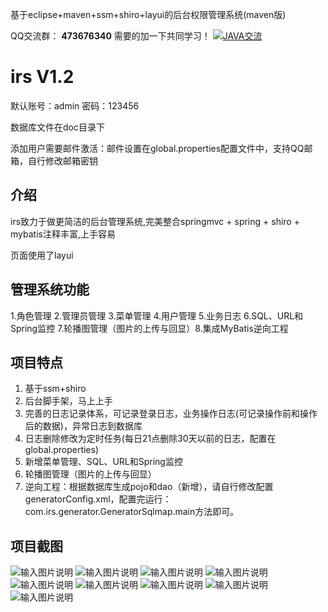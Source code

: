 基于eclipse+maven+ssm+shiro+layui的后台权限管理系统(maven版)

QQ交流群： **473676340**  需要的加一下共同学习！
<a target="_blank" href="//shang.qq.com/wpa/qunwpa?idkey=f384135efb8788553add1b9ac1470e679cce6528e96f2ac271a37cadf1d2c3df"><img border="0" src="//pub.idqqimg.com/wpa/images/group.png" alt="JAVA交流" title="JAVA交流"></a>

# irs V1.2

默认账号：admin 密码：123456

数据库文件在doc目录下

添加用户需要邮件激活：邮件设置在global.properties配置文件中，支持QQ邮箱，自行修改邮箱密钥

## 介绍
irs致力于做更简洁的后台管理系统,完美整合springmvc + spring + shiro + mybatis注释丰富,上手容易

页面使用了layui

## 管理系统功能
1.角色管理 2.管理员管理 3.菜单管理 4.用户管理 5.业务日志 6.SQL、URL和Spring监控 7.轮播图管理（图片的上传与回显）8.集成MyBatis逆向工程

## 项目特点
1. 基于ssm+shiro
2. 后台脚手架，马上上手
3. 完善的日志记录体系，可记录登录日志，业务操作日志(可记录操作前和操作后的数据)，异常日志到数据库
4. 日志删除修改为定时任务(每日21点删除30天以前的日志，配置在global.properties)
5. 新增菜单管理、SQL、URL和Spring监控
6. 轮播图管理（图片的上传与回显）
7. 逆向工程：根据数据库生成pojo和dao（新增），请自行修改配置generatorConfig.xml，配置完运行：com.irs.generator.GeneratorSqlmap.main方法即可。

## 项目截图
![输入图片说明](https://gitee.com/uploads/images/2018/0325/145022_599a5d05_1045447.png "1.PNG")
![输入图片说明](https://gitee.com/uploads/images/2018/0519/223825_8fe428e9_1045447.png "QQ截1111.png")
![输入图片说明](https://images.gitee.com/uploads/images/2018/0729/145423_ff526c7d_1045447.png "1.png")
![输入图片说明](https://gitee.com/uploads/images/2018/0325/145056_977828e7_1045447.png "3.PNG")
![输入图片说明](https://gitee.com/uploads/images/2018/0325/145107_ad9fcd59_1045447.png "4.png")
![输入图片说明](https://gitee.com/uploads/images/2018/0325/145119_4a25eaf9_1045447.png "5.png")
![输入图片说明](https://gitee.com/uploads/images/2018/0325/145128_3c771dac_1045447.png "6.PNG")
![输入图片说明](https://gitee.com/uploads/images/2018/0325/145138_ba5accbc_1045447.png "7.png")
![输入图片说明](https://gitee.com/uploads/images/2018/0507/114145_ea68ad83_1045447.png "ttt.png")